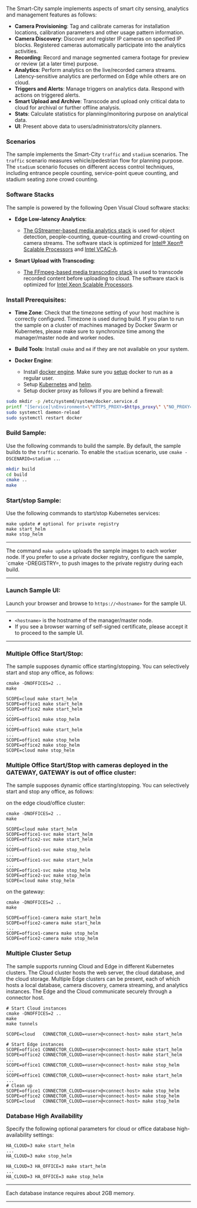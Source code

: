 
The Smart-City sample implements aspects of smart city sensing, analytics and management features as follows:   

- **Camera Provisioning**: Tag and calibrate cameras for installation locations, calibration parameters and other usage pattern information.   
- **Camera Discovery**: Discover and register IP cameras on specified IP blocks. Registered cameras automatically participate into the analytics activities.  
- **Recording**: Record and manage segmented camera footage for preview or review (at a later time) purpose.  
- **Analytics**: Perform analytics on the live/recorded camera streams. Latency-sensitive analytics are performed on Edge while others are on cloud.     
- **Triggers and Alerts**: Manage triggers on analytics data. Respond with actions on triggered alerts.   
- **Smart Upload and Archive**: Transcode and upload only critical data to cloud for archival or further offline analysis.    
- **Stats**: Calculate statistics for planning/monitoring purpose on analytical data.    
- **UI**: Present above data to users/administrators/city planners.   

### Scenarios

The sample implements the Smart-City `traffic` and `stadium` scenarios. The `traffic` scenario measures vehicle/pedestrian flow for planning purpose. The `stadium` scenario focuses on different access control techniques, including entrance people counting, service-point queue counting, and stadium seating zone crowd counting.   

### Software Stacks

The sample is powered by the following Open Visual Cloud software stacks:      
- **Edge Low-latency Analytics**:   
  - [The GStreamer-based media analytics stack](https://github.com/OpenVisualCloud/Dockerfiles/tree/master/Xeon/ubuntu-18.04/analytics/gst) is used for object detection, people-counting, queue-counting and crowd-counting on camera streams. The software stack is optimized for [Intel® Xeon® Scalable Processors](https://github.com/OpenVisualCloud/Dockerfiles/tree/master/Xeon/ubuntu-18.04/analytics/gst) and [Intel VCAC-A](https://github.com/OpenVisualCloud/Dockerfiles/tree/master/VCAC-A/ubuntu-18.04/analytics/gst).  
 
- **Smart Upload with Transcoding**:
  - [The FFmpeg-based media transcoding stack](https://github.com/OpenVisualCloud/Dockerfiles/tree/master/Xeon/centos-7.6/media/ffmpeg) is used to transcode recorded content before uploading to cloud. The software stack is optimized for [Intel Xeon Scalable Processors](https://github.com/OpenVisualCloud/Dockerfiles/tree/master/Xeon/centos-7.6/media/ffmpeg).  

### Install Prerequisites:

- **Time Zone**: Check that the timezone setting of your host machine is correctly configured. Timezone is used during build. If you plan to run the sample on a cluster of machines managed by Docker Swarm or Kubernetes, please make sure to synchronize time among the manager/master node and worker nodes.    

- **Build Tools**: Install `cmake` and `m4` if they are not available on your system.        

- **Docker Engine**:        
  - Install [docker engine](https://docs.docker.com/install). Make sure you [setup](https://docs.docker.com/install/linux/linux-postinstall) docker to run as a regular user.   
  - Setup [Kubernetes](https://kubernetes.io/docs/setup) and [helm](https://helm.sh/docs/intro/install).  
  - Setup docker proxy as follows if you are behind a firewall:   

```bash
sudo mkdir -p /etc/systemd/system/docker.service.d       
printf "[Service]\nEnvironment=\"HTTPS_PROXY=$https_proxy\" \"NO_PROXY=$no_proxy\"\n" | sudo tee /etc/systemd/system/docker.service.d/proxy.conf       
sudo systemctl daemon-reload          
sudo systemctl restart docker     
```

### Build Sample: 

Use the following commands to build the sample. By default, the sample builds to the `traffic` scenario. To enable the `stadium` scenario, use `cmake -DSCENARIO=stadium ..`.  

```bash
mkdir build    
cd build     
cmake ..    
make     
```

### Start/stop Sample: 

Use the following commands to start/stop Kubernetes services:

```
make update # optional for private registry
make start_helm
make stop_helm
```

---

The command `make update` uploads the sample images to each worker node. If you prefer to use a private docker registry, configure the sample, `cmake -DREGISTRY=<registry-url>, to push images to the private registry during each build.  

---

### Launch Sample UI:

Launch your browser and browse to `https://<hostname>` for the sample UI. 

---

* `<hostname>` is the hostname of the manager/master node.
* If you see a browser warning of self-signed certificate, please accept it to proceed to the sample UI.    
  
---

### Multiple Office Start/Stop:

The sample supposes dynamic office starting/stopping. You can selectively start and stop any office, as follows:

```
cmake -DNOFFICES=2 ..
make

SCOPE=cloud make start_helm
SCOPE=office1 make start_helm
SCOPE=office2 make start_helm
...
SCOPE=office1 make stop_helm
...
SCOPE=office1 make start_helm
...
SCOPE=office1 make stop_helm
SCOPE=office2 make stop_helm
SCOPE=cloud make stop_helm
```


### Multiple Office Start/Stop with cameras deployed in the GATEWAY, GATEWAY is out of office cluster:

The sample supposes dynamic office starting/stopping. You can selectively start and stop any office, as follows:

on the edge cloud/office cluster:
```
cmake -DNOFFICES=2 ..
make

SCOPE=cloud make start_helm
SCOPE=office1-svc make start_helm
SCOPE=office2-svc make start_helm
...
SCOPE=office1-svc make stop_helm
...
SCOPE=office1-svc make start_helm
...
SCOPE=office1-svc make stop_helm
SCOPE=office2-svc make stop_helm
SCOPE=cloud make stop_helm
```
on the gateway:
```
cmake -DNOFFICES=2 ..
make

SCOPE=office1-camera make start_helm
SCOPE=office2-camera make start_helm
...
SCOPE=office1-camera make stop_helm
SCOPE=office2-camera make stop_helm
```

### Multiple Cluster Setup

The sample supports running Cloud and Edge in different Kubernetes clusters. The Cloud cluster hosts the web server, the cloud database, and the cloud storage. Multiple Edge clusters can be present, each of which hosts a local database, camera discovery, camera streaming, and analytics instances. The Edge and the Cloud communicate securely through a connector host.  

```
# Start Cloud instances
cmake -DNOFFICES=2 ..
make
make tunnels

SCOPE=cloud   CONNECTOR_CLOUD=<user>@<connect-host> make start_helm

# Start Edge instances
SCOPE=office1 CONNECTOR_CLOUD=<user>@<connect-host> make start_helm
SCOPE=office2 CONNECTOR_CLOUD=<user>@<connect-host> make start_helm
...
SCOPE=office1 CONNECTOR_CLOUD=<user>@<connect-host> make stop_helm
...
SCOPE=office1 CONNECTOR_CLOUD=<user>@<connect-host> make start_helm
...
# Clean up
SCOPE=office1 CONNECTOR_CLOUD=<user>@<connect-host> make stop_helm
SCOPE=office2 CONNECTOR_CLOUD=<user>@<connect-host> make stop_helm
SCOPE=cloud   CONNECTOR_CLOUD=<user>@<connect-host> make stop_helm
```

### Database High Availability

Specify the following optional parameters for cloud or office database high-availability settings:

```
HA_CLOUD=3 make start_helm
...
HA_CLOUD=3 make stop_helm

HA_CLOUD=3 HA_OFFICE=3 make start_helm
...
HA_CLOUD=3 HA_OFFICE=3 make stop_helm
```

---

Each database instance requires about 2GB memory.   

---

